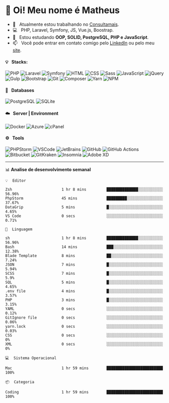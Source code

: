 # 👋 Oi! Meu nome é Matheus

- 🔭 &nbsp; Atualmente estou trabalhando no [Consultamais](https://consultamais.com.br/).
- 💻 &nbsp; PHP, Laravel, Symfony, JS, Vue.js, Boostrap.
- 🌱 &nbsp; Estou estudando **OOP, SOLID, PostgreSQL, PHP e JavaScript**.
- 📫 &nbsp; Você pode entrar em contato comigo pelo [LinkedIn](https://www.linkedin.com/in/matheuscamargoxavier/) ou pelo meu [site](https://matheuscamargo.co).

#### 💡 &nbsp; Stacks:
![PHP](https://img.shields.io/badge/-PHP-777BB4?&logo=php&logoColor=FFFFFF)
![Laravel](https://img.shields.io/badge/-Laravel-FF2D20?&logo=laravel&logoColor=FFFFFF)
![Symfony](https://img.shields.io/badge/-Symfony-000000?&logo=symfony&logoColor=FFFFFF)
![HTML](https://img.shields.io/badge/-HTML-E34F26?&logo=html5&logoColor=FFFFFF)
![CSS](https://img.shields.io/badge/-CSS-1572B6?&logo=css3&logoColor=FFFFFF)
![Sass](https://img.shields.io/badge/-Sass-CC6699?&logo=sass&logoColor=FFFFFF)
![JavaScript](https://img.shields.io/badge/-JavaScript-F7DF1E?&logo=javascript&logoColor=FFFFFF)
![jQuery](https://img.shields.io/badge/-jQuery-0769AD?&logo=jquery&logoColor=FFFFFF)
![Gulp](https://img.shields.io/badge/-Gulp-CF4647?&logo=gulp&logoColor=FFFFFF)
![Bootstrap](https://img.shields.io/badge/-Bootstrap-7952B3?&logo=bootstrap&logoColor=FFFFFF)
![Git](https://img.shields.io/badge/-Git-F05032?&logo=git&logoColor=FFFFFF)
![Composer](https://img.shields.io/badge/-Composer-885630?&logo=composer&logoColor=FFFFFF)
![Yarn](https://img.shields.io/badge/-Yarn-2C8EBB?&logo=yarn&logoColor=FFFFFF)
![NPM](https://img.shields.io/badge/-npm-CB3837?&logo=npm&logoColor=FFFFFF)

#### 💾 &nbsp; Databases
![PostgreSQL](https://img.shields.io/badge/-PostgreSQL-336791?&logo=PostgreSQL&logoColor=FFFFFF)
![SQLite](https://img.shields.io/badge/-SQLite-003B57?&logo=SQLite&logoColor=FFFFFF)

#### ☁️ &nbsp; Server | Environment
![Docker](https://img.shields.io/badge/-Docker-2496ED?&logo=docker&logoColor=FFFFFF)
![Azure](https://img.shields.io/badge/-Azure-0089D6?&logo=microsoft%20azure&logoColor=FFFFFF)
![cPanel](https://img.shields.io/badge/-cPanel-FF6C2C?&logo=cpanel&logoColor=FFFFFF)

#### ⚙️ &nbsp; Tools
![PHPStorm](https://img.shields.io/badge/-PHPStorm-000000?&logo=PHPStorm&logoColor=FFFFFF)
![VSCode](https://img.shields.io/badge/-VSCode-007ACC?&logo=Visual%20Studio%20Code&logoColor=FFFFFF) 
![JetBrains](https://img.shields.io/badge/-JetBrains-000000?&logo=jetbrains&logoColor=FFFFFF) 
![GitHub](https://img.shields.io/badge/-GitHub-181717?&logo=github&logoColor=FFFFFF) 
![GitHub Actions](https://img.shields.io/badge/-GitHub%20Actions-181717?&logo=GitHub%20Actions&logoColor=FFFFFF) 
![Bitbucket](https://img.shields.io/badge/-Bitbucket-0052CC?&logo=bitbucket&logoColor=FFFFFF)
![GitKraken](https://img.shields.io/badge/-GitKraken-179287?&logo=GitKraken&logoColor=FFFFFF)
![Insomnia](https://img.shields.io/badge/-Insomnia-5849BE?&logo=Insomnia&logoColor=FFFFFF)
![Adobe XD](https://img.shields.io/badge/-Adobe%20XD-FF61F6?&logo=adobe%20xd&logoColor=FFFFFF) 
_______

📊  **Analise de desenvolvimento semanal**
```text
💡  Editor

Zsh                      1 hr 8 mins         ██████████████░░░░░░░░░░░     56.96%
PhpStorm                 45 mins             █████████░░░░░░░░░░░░░░░░     37.67%
DataGrip                 5 mins              █░░░░░░░░░░░░░░░░░░░░░░░░      4.65%
VS Code                  0 secs              ░░░░░░░░░░░░░░░░░░░░░░░░░      0.71%
```
```text
💬  Linguagem

sh                       1 hr 8 mins         ██████████████░░░░░░░░░░░     56.96%
Bash                     14 mins             ███░░░░░░░░░░░░░░░░░░░░░░     12.38%
Blade Template           8 mins              ██░░░░░░░░░░░░░░░░░░░░░░░      7.24%
JSON                     7 mins              █░░░░░░░░░░░░░░░░░░░░░░░░      5.94%
SCSS                     7 mins              █░░░░░░░░░░░░░░░░░░░░░░░░       5.9%
SQL                      5 mins              █░░░░░░░░░░░░░░░░░░░░░░░░      4.65%
.env file                4 mins              █░░░░░░░░░░░░░░░░░░░░░░░░      3.57%
PHP                      3 mins              █░░░░░░░░░░░░░░░░░░░░░░░░      3.15%
YAML                     0 secs              ░░░░░░░░░░░░░░░░░░░░░░░░░      0.12%
GitIgnore file           0 secs              ░░░░░░░░░░░░░░░░░░░░░░░░░      0.06%
yarn.lock                0 secs              ░░░░░░░░░░░░░░░░░░░░░░░░░      0.03%
CSS                      0 secs              ░░░░░░░░░░░░░░░░░░░░░░░░░         0%
XML                      0 secs              ░░░░░░░░░░░░░░░░░░░░░░░░░         0%
```
```text
💻  Sistema Operacional

Mac                      1 hr 59 mins        █████████████████████████       100%
```
```text
📦  Categoria

Coding                   1 hr 59 mins        █████████████████████████       100%
```
